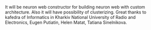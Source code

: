 It will be neuron web constructor for building neuron web with custom architecture. Also it will have possibility of clusterizing.
Great thanks to kafedra of Informatics in Kharkiv National University of Radio and Electronics, Eugen Putiatin, Helen Matat, Tatiana Sinelnikova.
